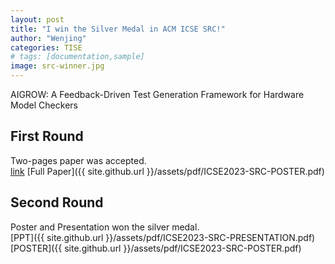```yaml
---
layout: post
title: "I win the Silver Medal in ACM ICSE SRC!"
author: "Wenjing"
categories: TISE
# tags: [documentation,sample]
image: src-winner.jpg
---
```


AIGROW: A Feedback-Driven Test Generation Framework for Hardware Model Checkers

## First Round

Two-pages paper was accepted. \
[link](https://conf.researchr.org/details/icse-2023/icse-2023-SRC/5/AIGROW-A-Feedback-Driven-Test-Generation-Framework-for-Hardware-Model-Checkers) 
[Full Paper]({{ site.github.url }}/assets/pdf/ICSE2023-SRC-POSTER.pdf) 


## Second Round

Poster and Presentation won the silver medal. \
[PPT]({{ site.github.url }}/assets/pdf/ICSE2023-SRC-PRESENTATION.pdf) 
[POSTER]({{ site.github.url }}/assets/pdf/ICSE2023-SRC-POSTER.pdf) 